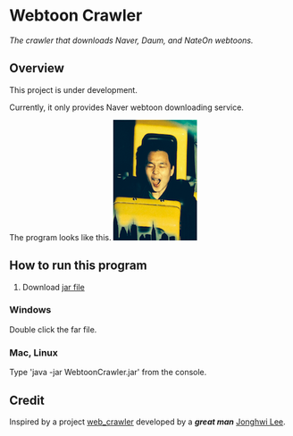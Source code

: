 # Webtoon Crawler
*The crawler that downloads Naver, Daum, and NateOn webtoons.*

## Overview
This project is under development.

Currently, it only provides Naver webtoon downloading service.

The program looks like this.
![Naver Crawler](images/roller_coaster.png)

## How to run this program
1. Download [jar file](WebtoonCrawler.jar)

### Windows
Double click the far file.

### Mac, Linux
Type 'java -jar WebtoonCrawler.jar' from the console.

## Credit
Inspired by a project [web_crawler](https://github.com/emeraldsnail/webtoon_crawler) developed by a **_great man_** [Jonghwi Lee](https://github.com/emeraldsnail).

